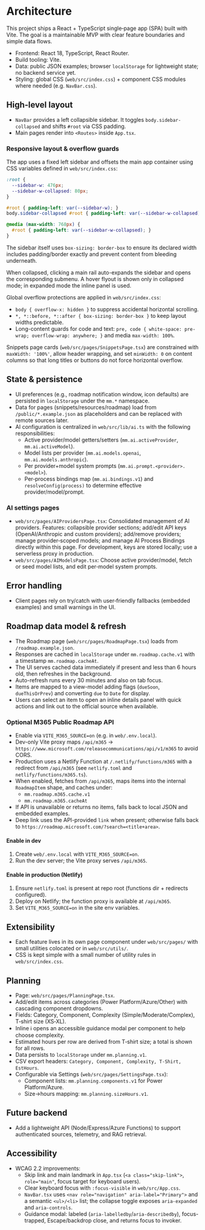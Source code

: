# Architecture

This project ships a React + TypeScript single‑page app (SPA) built with Vite. The goal is a maintainable MVP with clear feature boundaries and simple data flows.

- Frontend: React 18, TypeScript, React Router.
- Build tooling: Vite.
- Data: public JSON examples; browser `localStorage` for lightweight state; no backend service yet.
- Styling: global CSS (`web/src/index.css`) + component CSS modules where needed (e.g. `NavBar.css`).

## High‑level layout

- `NavBar` provides a left collapsible sidebar. It toggles `body.sidebar-collapsed` and shifts `#root` via CSS padding.
- Main pages render into `<Routes>` inside `App.tsx`.

### Responsive layout & overflow guards

The app uses a fixed left sidebar and offsets the main app container using CSS variables defined in `web/src/index.css`:

```css
:root {
  --sidebar-w: 476px;
  --sidebar-w-collapsed: 80px;
}

#root { padding-left: var(--sidebar-w); }
body.sidebar-collapsed #root { padding-left: var(--sidebar-w-collapsed); }

@media (max-width: 768px) {
  #root { padding-left: var(--sidebar-w-collapsed); }
}
```

The sidebar itself uses `box-sizing: border-box` to ensure its declared width includes padding/border exactly and prevent content from bleeding underneath.

When collapsed, clicking a main rail auto-expands the sidebar and opens the corresponding submenu. A hover flyout is shown only in collapsed mode; in expanded mode the inline panel is used.

Global overflow protections are applied in `web/src/index.css`:

- `body { overflow-x: hidden }` to suppress accidental horizontal scrolling.
- `*, *::before, *::after { box-sizing: border-box }` to keep layout widths predictable.
- Long-content guards for code and text: `pre, code { white-space: pre-wrap; overflow-wrap: anywhere; }` and media `max-width: 100%`.

Snippets page cards (`web/src/pages/SnippetsPage.tsx`) are constrained with `maxWidth: '100%'`, allow header wrapping, and set `minWidth: 0` on content columns so that long titles or buttons do not force horizontal overflow.

## State & persistence

- UI preferences (e.g., roadmap notification window, icon defaults) are persisted in `localStorage` under the `mm.*` namespace.
- Data for pages (snippets/resources/roadmap) load from `/public/*.example.json` as placeholders and can be replaced with remote sources later.
- AI configuration is centralized in `web/src/lib/ai.ts` with the following responsibilities:
  - Active provider/model getters/setters (`mm.ai.activeProvider`, `mm.ai.activeModel`).
  - Model lists per provider (`mm.ai.models.openai`, `mm.ai.models.anthropic`).
  - Per provider+model system prompts (`mm.ai.prompt.<provider>.<model>`).
  - Per‑process bindings map (`mm.ai.bindings.v1`) and `resolveConfig(process)` to determine effective provider/model/prompt.

### AI settings pages

- `web/src/pages/AIProvidersPage.tsx`: Consolidated management of AI providers. Features: collapsible provider sections; add/edit API keys (OpenAI/Anthropic and custom providers); add/remove providers; manage provider‑scoped models; and manage AI Process Bindings directly within this page. For development, keys are stored locally; use a serverless proxy in production.
- `web/src/pages/AIModelsPage.tsx`: Choose active provider/model, fetch or seed model lists, and edit per‑model system prompts.

## Error handling

- Client pages rely on try/catch with user‑friendly fallbacks (embedded examples) and small warnings in the UI.

## Roadmap data model & refresh

- The Roadmap page (`web/src/pages/RoadmapPage.tsx`) loads from `/roadmap.example.json`.
- Responses are cached in `localStorage` under `mm.roadmap.cache.v1` with a timestamp `mm.roadmap.cacheAt`.
- The UI serves cached data immediately if present and less than 6 hours old, then refreshes in the background.
- Auto-refresh runs every 30 minutes and also on tab focus.
- Items are mapped to a view-model adding flags (`dueSoon`, `dueThisOrPrev`) and converting `due` to `Date` for display.
- Users can select an item to open an inline details panel with quick actions and link out to the official source when available.

### Optional M365 Public Roadmap API

- Enable via `VITE_M365_SOURCE=on` (e.g. in `web/.env.local`).
- Dev-only Vite proxy maps `/api/m365` → `https://www.microsoft.com/releasecommunications/api/v1/m365` to avoid CORS.
- Production uses a Netlify Function at `/.netlify/functions/m365` with a redirect from `/api/m365` (see `netlify.toml` and `netlify/functions/m365.ts`).
- When enabled, fetches from `/api/m365`, maps items into the internal `RoadmapItem` shape, and caches under:
  - `mm.roadmap.m365.cache.v1`
  - `mm.roadmap.m365.cacheAt`
- If API is unavailable or returns no items, falls back to local JSON and embedded examples.
- Deep link uses the API-provided `link` when present; otherwise falls back to `https://roadmap.microsoft.com/?search=<title+area>`.

#### Enable in dev

1. Create `web/.env.local` with `VITE_M365_SOURCE=on`.
2. Run the dev server; the Vite proxy serves `/api/m365`.

#### Enable in production (Netlify)

1. Ensure `netlify.toml` is present at repo root (functions dir + redirects configured).
2. Deploy on Netlify; the function proxy is available at `/api/m365`.
3. Set `VITE_M365_SOURCE=on` in the site env variables.

## Extensibility

- Each feature lives in its own page component under `web/src/pages/` with small utilities colocated or in `web/src/utils/`.
- CSS is kept simple with a small number of utility rules in `web/src/index.css`.

## Planning

- Page: `web/src/pages/PlanningPage.tsx`.
- Add/edit items across categories (Power Platform/Azure/Other) with cascading component dropdowns.
- Fields: Category, Component, Complexity (Simple/Moderate/Complex), T‑shirt size (XS‑XL).
- Inline ℹ️ opens an accessible guidance modal per component to help choose complexity.
- Estimated hours per row are derived from T‑shirt size; a total is shown for all rows.
- Data persists to `localStorage` under `mm.planning.v1`.
- CSV export headers: `Category, Component, Complexity, T‑Shirt, EstHours`.
- Configurable via Settings (`web/src/pages/SettingsPage.tsx`):
  - Component lists: `mm.planning.components.v1` for Power Platform/Azure.
  - Size→hours mapping: `mm.planning.sizeHours.v1`.

## Future backend

- Add a lightweight API (Node/Express/Azure Functions) to support authenticated sources, telemetry, and RAG retrieval.

## Accessibility

- WCAG 2.2 improvements:
  - Skip link and main landmark in `App.tsx` (`<a class="skip-link">`, `role="main"`, focus target for keyboard users).
  - Clear keyboard focus with `:focus-visible` in `web/src/App.css`.
  - `NavBar.tsx` uses `<nav role="navigation" aria-label="Primary">` and a semantic `<ul>/<li>` list; the collapse toggle exposes `aria-expanded` and `aria-controls`.
  - Guidance modal: labeled (`aria-labelledby`/`aria-describedby`), focus-trapped, Escape/backdrop close, and returns focus to invoker.
